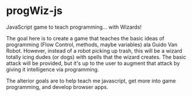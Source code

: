 progWiz-js
==========

JavaScript game to teach programming... with Wizards!

The goal here is to create a game that teaches the basic ideas of programming (Flow Control, methods, maybe variables) ala Guido Van Robot. However, instead of a robot picking up trash, this will be a wizard totally icing dudes (or dogs) with spells that the wizard creates. The basic attack will be provided, but it's up to the user to augment that attack by giving it intelligence via programming.

The alterior goals are to help teach me javascript, get more into game programming, and develop browser apps.
